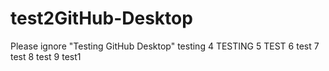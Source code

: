 # test2GitHub-Desktop
Please ignore "Testing GitHub Desktop"
testing 4
TESTING 5
TEST 6
test 7
test 8
test 9
test1
